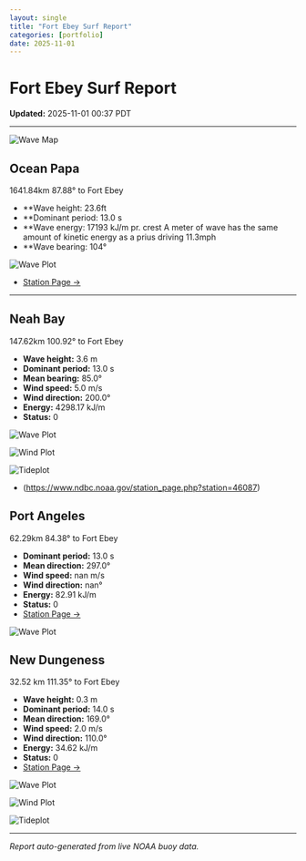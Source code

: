 ```yaml
---
layout: single
title: "Fort Ebey Surf Report"
categories: [portfolio]
date: 2025-11-01
---
```


# Fort Ebey Surf Report
**Updated:** 2025-11-01 00:37 PDT

---
![Wave Map](/plots/maps/pacific.png)

## Ocean Papa 
1641.84km 87.88° to Fort Ebey
- **Wave height: 23.6ft
- **Dominant period: 13.0 s
- **Wave energy: 17193 kJ/m pr. crest
A meter of wave has the same amount of kinetic energy as a prius driving 11.3mph
- **Wave bearing: 104°

![Wave Plot](/plots/waves/Ocean_Papa.png) 

- [Station Page →](https://www.ndbc.noaa.gov/station_page.php?station=46246)
---

## Neah Bay 
147.62km 100.92° to Fort Ebey

- **Wave height:** 3.6 m  
- **Dominant period:** 13.0 s  
- **Mean bearing:** 85.0°  
- **Wind speed:** 5.0 m/s  
- **Wind direction:** 200.0°  
- **Energy:** 4298.17 kJ/m 
- **Status:** 0  

![Wave Plot](/plots/waves/Neah_Bay.png)

![Wind Plot](/plots/wind/Neah_Bay.png) 

![Tideplot](/plots/tidecurrent/Neah_Bay.png) 

- (https://www.ndbc.noaa.gov/station_page.php?station=46087)



## Port Angeles 
62.29km 84.38° to Fort Ebey 
- **Dominant period:** 13.0 s  
- **Mean direction:** 297.0°  
- **Wind speed:** nan m/s  
- **Wind direction:** nan°  
- **Energy:** 82.91 kJ/m  
- **Status:** 0  
- [Station Page →](https://www.ndbc.noaa.gov/station_page.php?station=46267)

![Wave Plot](/plots/waves/Port_Angelis.png)



## New Dungeness 
32.52 km 111.35° to Fort Ebey 

- **Wave height:** 0.3 m  
- **Dominant period:** 14.0 s  
- **Mean direction:** 169.0°  
- **Wind speed:** 2.0 m/s  
- **Wind direction:** 110.0°  
- **Energy:** 34.62 kJ/m  
- **Status:** 0  
- [Station Page →](https://www.ndbc.noaa.gov/station_page.php?station=46088)

![Wave Plot](/plots/waves/New_Dungeness.png)

![Wind Plot](/plots/wind/New_Dungeness.png)

![Tideplot](/plots/tidecurrent/New_Dungeness.png)

---


*Report auto-generated from live NOAA buoy data.*
